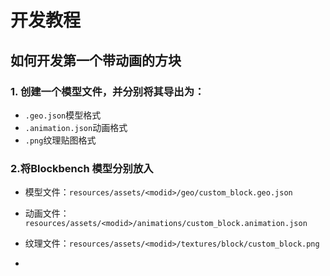 # 开发教程

## 如何开发第一个带动画的方块

### 1. 创建一个模型文件，并分别将其导出为：
- `.geo.json`模型格式 
- `.animation.json`动画格式
- `.png`纹理贴图格式

### 2.将Blockbench 模型分别放入
- 模型文件：`resources/assets/<modid>/geo/custom_block.geo.json`

- 动画文件：`resources/assets/<modid>/animations/custom_block.animation.json`

- 纹理文件：`resources/assets/<modid>/textures/block/custom_block.png`
- 